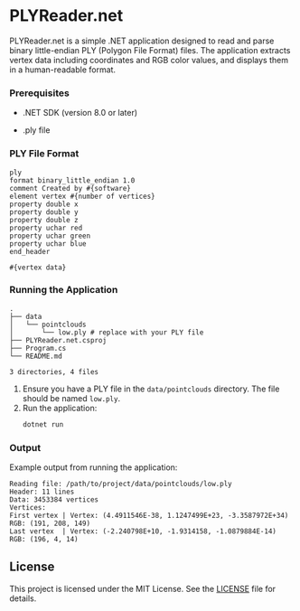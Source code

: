 # PLYReader.net

PLYReader.net is a simple .NET application designed to read and parse binary little-endian PLY (Polygon File Format) files. The application extracts vertex data including coordinates and RGB color values, and displays them in a human-readable format.

### Prerequisites

- .NET SDK (version 8.0 or later)

- .ply file

### PLY File Format
```header.ply
ply
format binary_little_endian 1.0
comment Created by #{software}
element vertex #{number of vertices}
property double x
property double y
property double z
property uchar red
property uchar green
property uchar blue
end_header

#{vertex data}
```

### Running the Application

```tree
.
├── data
│   └── pointclouds
│       └── low.ply # replace with your PLY file
├── PLYReader.net.csproj
├── Program.cs
└── README.md

3 directories, 4 files
```

1. Ensure you have a PLY file in the `data/pointclouds` directory. The file should be named `low.ply`.
2. Run the application:
    ```sh
    dotnet run
    ```

### Output

Example output from running the application:

```
Reading file: /path/to/project/data/pointclouds/low.ply
Header: 11 lines
Data: 3453384 vertices
Vertices:
First vertex | Vertex: (4.4911546E-38, 1.1247499E+23, -3.3587972E+34) RGB: (191, 208, 149)
Last vertex  | Vertex: (-2.240798E+10, -1.9314158, -1.0879884E-14) RGB: (196, 4, 14)
```

## License

This project is licensed under the MIT License. See the [LICENSE](LICENSE) file for details.
